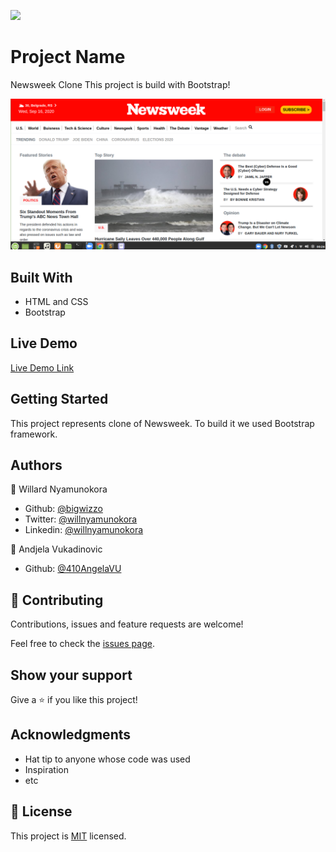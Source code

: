 ![](https://img.shields.io/badge/Microverse-blueviolet)

# Project Name
Newsweek Clone
This project is build with Bootstrap!

![screenshot](./images/sc.png)



## Built With

- HTML and CSS
- Bootstrap

## Live Demo

[Live Demo Link](https://bigwizzo.github.io/newsweek-clone/)


## Getting Started

This project represents clone of Newsweek. To build it we used Bootstrap framework.

## Authors

👤 Willard Nyamunokora


- Github: [@bigwizzo](https://github.com/bigwizzo )
- Twitter: [@willnyamunokora](https://twitter.com/willnyamunokora)
- Linkedin: [@willnyamunokora](https://www.linkedin.com/in/willnyamunokora)

👤 Andjela Vukadinovic

- Github: [@410AngelaVU](https://github.com/410AngelaVU)

## 🤝 Contributing

Contributions, issues and feature requests are welcome!

Feel free to check the [issues page](https://github.com/BigWizzo/newsweek-clone/issues ).

## Show your support

Give a ⭐️ if you like this project!

## Acknowledgments

- Hat tip to anyone whose code was used
- Inspiration
- etc

## 📝 License

This project is [MIT](https://opensource.org/licenses/MIT) licensed.
